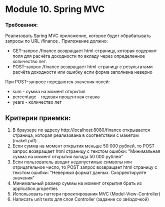 # Module 10. Spring MVC


### Требования: 
Реализовать Spring MVC приложение, которое будет обрабатывать запросы по URL /finance . Приложение должно:
- GET-запрос /finance возвращает html-cтраницу, которая содержит поля для расчёта доходности по вкладу через определенное количество лет.
- POST-запрос /finance возвращает html-cтраницу с результатами расчёта доходности или ошибку если форма заполнена неверно

При POST-запросе передаются значения полей:
- sum - сумма на момент открытия
- percentage - годовая процентная ставка
- years - количество лет

## Критерии приемки:
1. В браузере по адресу http://localhost:8080/finance открывается страница, которая реализована в соответствии с макетом (maket.pdf)
2. Если сумма на момент открытия меньше 50 000 рублей, то POST запрос возвращает html страницу с текстом ошибки: "Минимальная сумма на момент открытия вклада 50 000 рублей"
3. Если пользователь вводит недопустимые символы или отрицательное число, то POST запрос возвращает html страницу с текстом ошибки: "Неверный формат данных. Скорректируйте значения"
4. Минимальный размер суммы на момент открытия брать из application.properties
5. Использовать паттерн проектирования MVC (Model-View-Controller)
6. Написать unit tests для слоя Controller (задание со звёздочкой)
